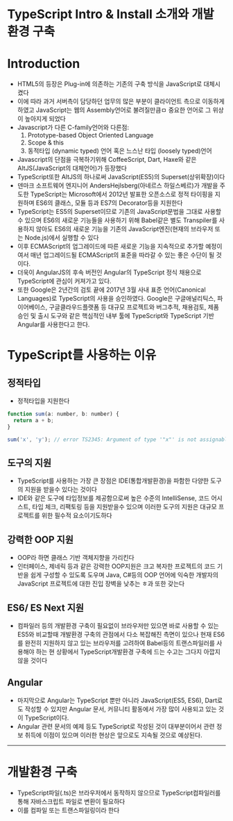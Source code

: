 # TypeScript Intro & Install 소개와 개발 환경 구축
# Introduction 
- HTML5의 등장은 Plug-in에 의존하는 기존의 구축 방식을 JavaScript로 대체시켰다
- 이에 따라 과거 서버측이 담당하던 업무의 많은 부분이 클라이언트 측으로 이동하게 하였고 JavaScript는 웹의 Assembly언어로 불려질만큼ㅁ 중요한 언어로 그 위상이 높아지게 되었다
- Javascript가 다른 C-family언어와 다른점:
    1. Prototype-based Object Oriented Language
    2. Scope & this
    3. 동적타입 (dynamic typed) 언어 혹은 느스난 타입 (loosely typed)언어
- Javascript의 단점을 극복하기위해 CoffeeScript, Dart, Haxe와 같은 AltJS(JavaScript의 대체언어)가 등장했다
- TypeScript또한 AltJS의 하나로써 JavaScript(ES5)의 Superset(상위확장)이다
- 덴마크 소프트웨어 엔지니어 AndersHejlsberg(아네르스 하일스베르)가 개발을 주도한 TypeScript는 Microsoft에서 2012년 발표한 오픈소스로 정적 타이핑을 지원하며 ES6의 클래스, 모듈 등과 ES7의 Decorator등을 지원한다
- TypeScript는 ES5의 Superset이므로 기존의 JavaScript문법을 그대로 사용할 수 있으며 ES6의 새로운 기능들을 사용하기 위해 Babel같은 별도 Transpiler를 사용하지 않아도 ES6의 새로운 기능을 기존의 JavaScript엔진(현재의 브라우저 또는 Node.js)에서 실행할 수 있다
- 이후 ECMAScript의 업그레이드에 따른 새로운 기능을 지속적으로 추가할 예정이여서 매년 업그레이드될 ECMAScript의 표준을 따라갈 수 있는 좋은 수단이 될 것이다.
- 더욱이 AngularJS의 후속 버전인 Angular의 TypeScript 정식 채용으로 TypeScript에 관심이 커져가고 있다.
- 또한 Google은 2년간의 검토 끝에 2017년 3월 사내 표준 언어(Canonical Languages)로 TypeScript의 사용을 승인하였다. Google은 구글애널리틱스, 파이어베이스, 구글클라우드플랫폼 등 대규모 프로젝트와 버그추적, 채용검토, 제품 승인 및 출시 도구와 같은 핵심적인 내부 툴에 TypeScript와 TypeScript 기반 Angular를 사용한다고 한다.

# TypeScript를 사용하는 이유
## 정적타입
- 정적타입을 지원한다

```js
function sum(a: number, b: number) {
  return a + b;
}

sum('x', 'y'); // error TS2345: Argument of type '"x"' is not assignable to parameter of type 'number'.
```

## 도구의 지원
- TypeScript를 사용하는 가장 큰 장점은 IDE(통합개발환경)을 파함한 다양한 도구의 지원을 받을수 있다는 것이다
- IDE와 같은 도구에 타입정보를 제공함으로써 높은 수준의 IntelliSense, 코드 어시스트, 타입 체크, 리팩토링 등을 지원받을수 있으며 이러한 도구의 지원은 대규모 프로젝트를 위한 필수적 요소이기도하다

## 강력한 OOP 지원
- OOP라 하면 클래스 기반 객체지향을 가리킨다
- 인터페이스, 제네릭 등과 같은 강력한 OOP지원은 크고 복자한 프로젝트의 코드 기반을 쉽게 구성할 수 있도록 도우며 Java, C#등의 OOP 언어에 익숙한 개발자의 JavaScript 프로젝트에 대한 진입 장벽을 낮추는 ㅎ과 또한 갖는다

## ES6/ ES Next 지원
- 컴파일러 등의 개발환경 구축이 필요없이 브라우저만 있으면 바로 사용할 수 있는 ES5와 비교할때 개발환경 구축의 관점에서 다소 복잡해진 측면이 있으나 현재 ES6를 완전히 지원하지 않고 있는 브라우저를 고려하여 Babel등의 트랜스파일러를 사용해야 하는 현 상황에서 TypeScript개발환경 구축에 드는 수고는 그다지 아깝지 않을 것이다

## Angular
- 마지막으로 Angular는 TypeScript 뿐만 아니라 JavaScript(ES5, ES6), Dart로도 작성할 수 있지만 Angular 문서, 커뮤니티 활동에서 가장 많이 사용되고 있는 것이 TypeScript이다. 
- Angular 관련 문서의 예제 등도 TypeScript로 작성된 것이 대부분이어서 관련 정보 취득에 이점이 있으며 이러한 현상은 앞으로도 지속될 것으로 예상된다.
---

# 개발환경 구축
- TypeScript파일(.ts)은 브라우저에서 동작하지 않으므로 TypeScript컴파일러를 통해 자바스크립트 파일로 변환이 필요하다
- 이를 컴파일 또는 트랜스파일링이라 한다

